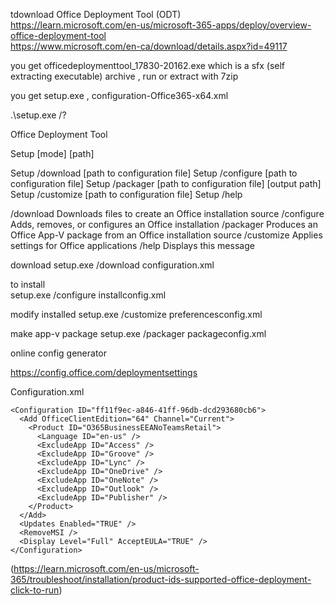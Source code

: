 tdownload  Office Deployment Tool (ODT)  
https://learn.microsoft.com/en-us/microsoft-365-apps/deploy/overview-office-deployment-tool   
https://www.microsoft.com/en-ca/download/details.aspx?id=49117  

you get officedeploymenttool_17830-20162.exe which is a sfx (self extracting executable) archive , run or extract with 7zip   

you get  setup.exe , configuration-Office365-x64.xml  


 .\setup.exe /?

Office Deployment Tool

Setup [mode] [path]

Setup /download [path to configuration file]
Setup /configure [path to configuration file]
Setup /packager [path to configuration file] [output path]
Setup /customize [path to configuration file]
Setup /help

 /download Downloads files to create an Office installation source
 /configure Adds, removes, or configures an Office installation
 /packager Produces an Office App-V package from an Office installation source
 /customize Applies settings for Office applications
 /help Displays this message

 
download
setup.exe /download configuration.xml    


to install  
setup.exe /configure installconfig.xml    


modify installed
setup.exe /customize preferencesconfig.xml

make app-v package
setup.exe /packager packageconfig.xml


online config generator    

https://config.office.com/deploymentsettings    

Configuration.xml   
```
<Configuration ID="ff11f9ec-a846-41ff-96db-dcd293680cb6">
  <Add OfficeClientEdition="64" Channel="Current">
    <Product ID="O365BusinessEEANoTeamsRetail">
      <Language ID="en-us" />
      <ExcludeApp ID="Access" />
      <ExcludeApp ID="Groove" />
      <ExcludeApp ID="Lync" />
      <ExcludeApp ID="OneDrive" />
      <ExcludeApp ID="OneNote" />
      <ExcludeApp ID="Outlook" />
      <ExcludeApp ID="Publisher" />
    </Product>
  </Add>
  <Updates Enabled="TRUE" />
  <RemoveMSI />
  <Display Level="Full" AcceptEULA="TRUE" />
</Configuration>
```
(https://learn.microsoft.com/en-us/microsoft-365/troubleshoot/installation/product-ids-supported-office-deployment-click-to-run)




